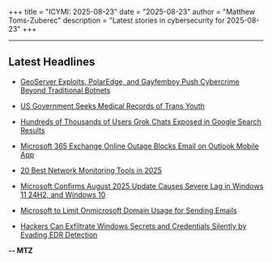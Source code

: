 +++
title = "ICYMI: 2025-08-23"
date = "2025-08-23"
author = "Matthew Toms-Zuberec"
description = "Latest stories in cybersecurity for 2025-08-23"
+++

---------------------------------------------------------------------------
## Latest Headlines
- [GeoServer Exploits, PolarEdge, and Gayfemboy Push Cybercrime Beyond Traditional Botnets](https://thehackernews.com/2025/08/geoserver-exploits-polaredge-and.html)

- [US Government Seeks Medical Records of Trans Youth](https://www.wired.com/story/us-government-seeks-medical-records-of-trans-youth/)

- [Hundreds of Thousands of Users Grok Chats Exposed in Google Search Results](https://cybersecuritynews.com/grok-chats-exposed-in-google-search-results/)

- [Microsoft 365 Exchange Online Outage Blocks Email on Outlook Mobile App](https://cybersecuritynews.com/microsoft-365-exchange-online-outage/)

- [20 Best Network Monitoring Tools in 2025](https://cybersecuritynews.com/network-monitoring-tools/)

- [Microsoft Confirms August 2025 Update Causes Severe Lag in Windows 11 24H2, and Windows 10](https://cybersecuritynews.com/windows-update-causes-lag/)

- [Microsoft to Limit Onmicrosoft Domain Usage for Sending Emails](https://cybersecuritynews.com/microsoft-limit-onmicrosoft-domain-for-sending-emails/)

- [Hackers Can Exfiltrate Windows Secrets and Credentials Silently by Evading EDR Detection](https://cybersecuritynews.com/exfiltrate-windows-secrets-and-credentials/)

**-- MTZ**